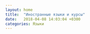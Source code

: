 ```yaml
---
layout: home
title:  "Иностранные языки и курсы"
date:   2018-04-08 14:03:04 +0300
categories: Языки
---
```

